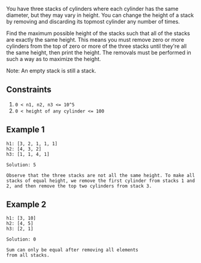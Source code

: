 You have three stacks of cylinders where each cylinder has the same diameter, but they may vary in height. You can change the height of a stack by removing and discarding its topmost cylinder any number of times.

Find the maximum possible height of the stacks such that all of the stacks are exactly the same height. This means you must remove zero or more cylinders from the top of zero or more of the three stacks until they're all the same height, then print the height. The removals must be performed in such a way as to maximize the height.

Note: An empty stack is still a stack.


## Constraints

1. `0 < n1, n2, n3 <= 10^5`
2. `0 < height of any cylinder <= 100`


## Example 1

```
h1: [3, 2, 1, 1, 1]
h2: [4, 3, 2]
h3: [1, 1, 4, 1]

Solution: 5

Observe that the three stacks are not all the same height. To make all stacks of equal height, we remove the first cylinder from stacks 1 and 2, and then remove the top two cylinders from stack 3.
```

## Example 2

```
h1: [3, 10]
h2: [4, 5]
h3: [2, 1]

Solution: 0

Sum can only be equal after removing all elements 
from all stacks.
```
